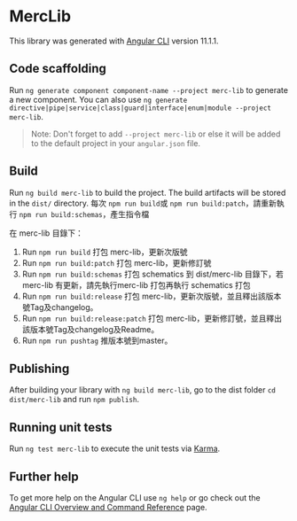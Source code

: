 # MercLib

This library was generated with [Angular CLI](https://github.com/angular/angular-cli) version 11.1.1.

## Code scaffolding

Run `ng generate component component-name --project merc-lib` to generate a new component. You can also use `ng generate directive|pipe|service|class|guard|interface|enum|module --project merc-lib`.
> Note: Don't forget to add `--project merc-lib` or else it will be added to the default project in your `angular.json` file. 

## Build

Run `ng build merc-lib` to build the project. The build artifacts will be stored in the `dist/` directory.
每次 `npm run build`或 `npm run build:patch`，請重新執行 `npm run build:schemas`，產生指令檔

在 merc-lib 目錄下：
1. Run `npm run build` 打包 merc-lib，更新次版號
2. Run `npm run build:patch` 打包 merc-lib，更新修訂號
3. Run `npm run build:schemas` 打包 schematics 到 dist/merc-lib 目錄下，若 merc-lib 有更新，請先執行merc-lib 打包再執行 schematics 打包
4. Run `npm run build:release` 打包 merc-lib，更新次版號，並且釋出該版本號Tag及changelog。
5. Run `npm run build:release:patch` 打包 merc-lib，更新修訂號，並且釋出該版本號Tag及changelog及Readme。
6. Run `npm run pushtag` 推版本號到master。

## Publishing

After building your library with `ng build merc-lib`, go to the dist folder `cd dist/merc-lib` and run `npm publish`.

## Running unit tests

Run `ng test merc-lib` to execute the unit tests via [Karma](https://karma-runner.github.io).

## Further help

To get more help on the Angular CLI use `ng help` or go check out the [Angular CLI Overview and Command Reference](https://angular.io/cli) page.
